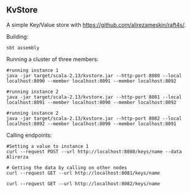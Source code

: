 
## KvStore
A simple Key/Value store with https://github.com/alirezameskin/raft4s/.

Building: 

```shell
sbt assembly
```

Running a cluster of three members:
```shell
#running instance 1
java -jar target/scala-2.13/kvstore.jar --http-port 8080 --local localhost:8090 --member localhost:8091 --member localhost:8092
```
```shell
#running instance 2
java -jar target/scala-2.13/kvstore.jar --http-port 8081 --local localhost:8091 --member localhost:8090 --member localhost:8092
```

```shell
#running instance 2
java -jar target/scala-2.13/kvstore.jar --http-port 8082 --local localhost:8092 --member localhost:8090 --member localhost:8091
```


Calling endpoints:

```shell
#Setting a value to instance 1
curl --request POST --url http://localhost:8080/keys/name --data Alirerza

# Getting the data by calling on other nodes
curl --request GET --url http://localhost:8081/keys/name 

curl --request GET --url http://localhost:8082/keys/name 
```

